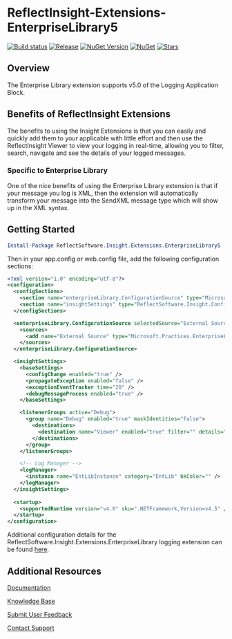 # ReflectInsight-Extensions-EnterpriseLibrary5

[![Build status](https://ci.appveyor.com/api/projects/status/github/reflectsoftware/reflectinsight-extensions-enterpriselibrary5?svg=true)](https://ci.appveyor.com/project/reflectsoftware/reflectinsight-extensions-enterpriselibrary5)
[![Release](https://img.shields.io/github/release/reflectsoftware/reflectinsight-extensions-enterpriselibrary5.svg)](https://github.com/reflectsoftware/reflectinsight-extensions-enterpriselibrary5/releases/latest)
[![NuGet Version](http://img.shields.io/nuget/v/reflectsoftware.insight.extensions.enterpriselibrary5.svg?style=flat)](http://www.nuget.org/packages/ReflectSoftware.Insight.Extensions.enterpriselibrary5/)
[![NuGet](https://img.shields.io/nuget/dt/reflectsoftware.insight.extensions.enterpriselibrary5.svg)](http://www.nuget.org/packages/ReflectSoftware.Insight.Extensions.EnterpriseLibrary5//)
[![Stars](https://img.shields.io/github/stars/reflectsoftware/reflectinsight-extensions-enterpriselibrary5.svg)](https://github.com/reflectsoftware/reflectinsight-extensions-enterpriselibrary5/stargazers)

## Overview ##

The Enterprise Library extension supports v5.0 of the Logging Application Block. 

## Benefits of ReflectInsight Extensions ##

The benefits to using the Insight Extensions is that you can easily and quickly add them to your applicable with little effort and then use the ReflectInsight Viewer to view your logging in real-time, allowing you to filter, search, navigate and see the details of your logged messages.

### Specific to Enterprise Library ###

One of the nice benefits of using the Enterprise Library extension is that if your message you log is XML, then the extension will automatically transform your message into the SendXML message type which will show up in the XML syntax.

## Getting Started


```powershell
Install-Package ReflectSoftware.Insight.Extensions.EnterpriseLibrary5
```

Then in your app.config or web.config file, add the following configuration sections:

```xml
<?xml version="1.0" encoding="utf-8"?>
<configuration>
  <configSections>
    <section name="enterpriseLibrary.ConfigurationSource" type="Microsoft.Practices.EnterpriseLibrary.Common.Configuration.ConfigurationSourceSection, Microsoft.Practices.EnterpriseLibrary.Common" requirePermission="true" />    
    <section name="insightSettings" type="ReflectSoftware.Insight.ConfigurationHandler,ReflectSoftware.Insight" />
  </configSections>

  <enterpriseLibrary.ConfigurationSource selectedSource="External Source">
    <sources>
      <add name="External Source" type="Microsoft.Practices.EnterpriseLibrary.Common.Configuration.FileConfigurationSource, Microsoft.Practices.EnterpriseLibrary.Common" filePath="EntLib.config" />
    </sources>
  </enterpriseLibrary.ConfigurationSource>

  <insightSettings>
    <baseSettings>
      <configChange enabled="true" />
      <propagateException enabled="false" />
      <exceptionEventTracker time="20" />
      <debugMessageProcess enabled="true" />
    </baseSettings>

    <listenerGroups active="Debug">
      <group name="Debug" enabled="true" maskIdentities="false">
        <destinations>
          <destination name="Viewer" enabled="true" filter="" details="Viewer" />
        </destinations>
      </group>
    </listenerGroups>

    <!-- Log Manager -->
    <logManager>
      <instance name="EntLibInstance" category="EntLib" bkColor="" />
    </logManager>
  </insightSettings>
    
  <startup>
    <supportedRuntime version="v4.0" sku=".NETFramework,Version=v4.5" />
  </startup>
</configuration>
```

Additional configuration details for the ReflectSoftware.Insight.Extensions.EnterpriseLibrary logging extension can be found [here](https://reflectsoftware.atlassian.net/wiki/display/RI5/Logging+Application+Block+Extension).

## Additional Resources

[Documentation](https://reflectsoftware.atlassian.net/wiki/display/RI5/ReflectInsight+5+documentation)

[Knowledge Base](http://reflectsoftware.uservoice.com/knowledgebase)

[Submit User Feedback](http://reflectsoftware.uservoice.com/forums/158277-reflectinsight-feedback)

[Contact Support](support@reflectsoftware.com)
